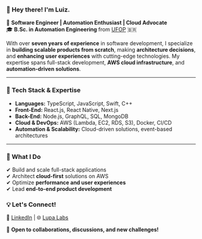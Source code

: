 ### 👋 Hey there! I'm Luiz.

🚀 **Software Engineer | Automation Enthusiast | Cloud Advocate**  
🎓 **B.Sc. in Automation Engineering** from [UFOP](https://ufop.br) 🇧🇷  

With over **seven years of experience** in software development, I specialize in **building scalable products from scratch**, making **architecture decisions**, and **enhancing user experiences** with cutting-edge technologies. My expertise spans full-stack development, **AWS cloud infrastructure**, and **automation-driven solutions**.

---

### 🔧 Tech Stack & Expertise

- **Languages:** TypeScript, JavaScript, Swift, C++  
- **Front-End:** React.js, React Native, Next.js  
- **Back-End:** Node.js, GraphQL, SQL, MongoDB  
- **Cloud & DevOps:** AWS (Lambda, EC2, RDS, S3), Docker, CI/CD  
- **Automation & Scalability:** Cloud-driven solutions, event-based architectures  

---

### 🚀 What I Do  
✔ Build and scale full-stack applications  
✔ Architect **cloud-first** solutions on AWS  
✔ Optimize **performance and user experiences**  
✔ Lead **end-to-end product development**  


### 💡 Let's Connect!  
🔗 [LinkedIn](https://linkedin.com/in/luizuksouza) | 🌐 [Lupa Labs](https://lupalabs.com.br)  

📩 **Open to collaborations, discussions, and new challenges!**  
